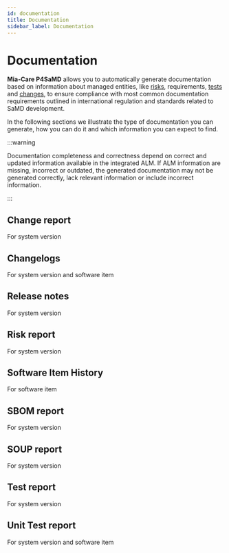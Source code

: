 ```yaml
---
id: documentation
title: Documentation
sidebar_label: Documentation
---
```


# Documentation

**Mia-Care P4SaMD** allows you to automatically generate documentation based on information about managed entities, like [risks][risks], requirements, [tests][tests] and [changes][changes], to ensure compliance with most common documentation requirements outlined in international regulation and standards related to SaMD development.

In the following sections we illustrate the type of documentation you can generate, how you can do it and which information you can expect to find.

:::warning

Documentation completeness and correctness depend on correct and updated information available in the integrated ALM.
If ALM information are missing, incorrect or outdated, the generated documentation may not be generated correctly, lack relevant information or include incorrect information. 

:::

## Change report

For system version

## Changelogs

For system version and software item

## Release notes

For system version

## Risk report

For system version

## Software Item History

For software item

## SBOM report

For system version

## SOUP report

For system version

## Test report

For system version

## Unit Test report

For system version and software item

[changes]: changes.md
[risks]: risks.md
[tests]: verification.md